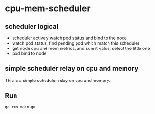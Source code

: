 # cpu-mem-scheduler

## scheduler logical

- scheduler actively watch pod status and bind to the node
- watch pod status, find pending pod which match this scheduler
- get node cpu and mem metrics, and sum it value, select the little one
- pod bind to node

## simple scheduler relay on cpu and memory

This is a simple scheduler relay on cpu and memory.

## Run

```
go run main.go
```
